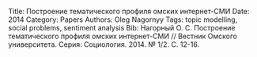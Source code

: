 Title: Построение тематического профиля омских интернет-СМИ
Date: 2014
Category: Papers
Authors: Oleg Nagornyy
Tags: topic modelling, social problems, sentiment analysis
Bib: Нагорный О. С. Построение тематического профиля омских интернет-СМИ // Вестник Омского университета. Серия: Социология. 2014. № 1/2. С. 12-16.